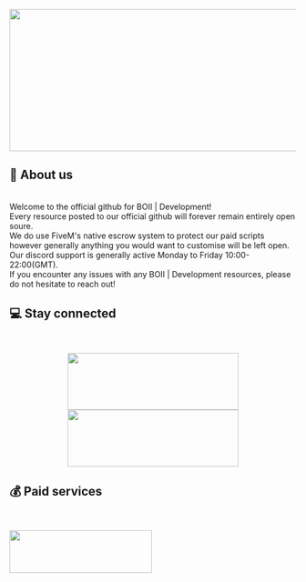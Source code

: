 <p align="center">
  <img width="650" height="250" src="https://i.imgur.com/0VNnFJP.png">
</p>

## 👋 About us

<br>
Welcome to the official github for BOII | Development!<br>
Every resource posted to our official github will forever remain entirely open soure.<br>
We do use FiveM's native escrow system to protect our paid scripts however generally anything you would want to customise will be left open.<br> 
Our discord support is generally active Monday to Friday 10:00-22:00(GMT).<br> 
If you encounter any issues with any BOII | Development resources, please do not hesitate to reach out!
<br>

## 💻 Stay connected

<br>
<p align="center">
  <a href="https://discord.gg/MUckUyS5Kq"><img width="300" height="100" src="https://i.imgur.com/celMUyp.png"></a>
  <a href="https://www.youtube.com/boiidevelopment"><img width="300" height="100" src="https://i.imgur.com/u7z5bjX.png"></a>
</p>

## 💰 Paid services

<br>
<p align="left">
  <a href="https://boii.tebex.io"><img width="250" height="75" src="https://i.imgur.com/VwkBWH6.png"></a>
</p>
